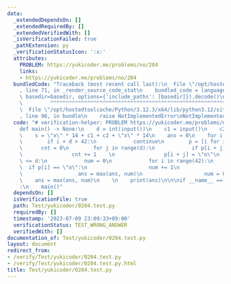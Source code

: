 ```yaml
---
data:
  _extendedDependsOn: []
  _extendedRequiredBy: []
  _extendedVerifiedWith: []
  _isVerificationFailed: true
  _pathExtension: py
  _verificationStatusIcon: ':x:'
  attributes:
    PROBLEM: https://yukicoder.me/problems/no/204
    links:
    - https://yukicoder.me/problems/no/204
  bundledCode: "Traceback (most recent call last):\n  File \"/opt/hostedtoolcache/Python/3.12.3/x64/lib/python3.12/site-packages/onlinejudge_verify/documentation/build.py\"\
    , line 71, in _render_source_code_stat\n    bundled_code = language.bundle(stat.path,\
    \ basedir=basedir, options={'include_paths': [basedir]}).decode()\n          \
    \         ^^^^^^^^^^^^^^^^^^^^^^^^^^^^^^^^^^^^^^^^^^^^^^^^^^^^^^^^^^^^^^^^^^^^^^^^^^^^^^^^^\n\
    \  File \"/opt/hostedtoolcache/Python/3.12.3/x64/lib/python3.12/site-packages/onlinejudge_verify/languages/python.py\"\
    , line 96, in bundle\n    raise NotImplementedError\nNotImplementedError\n"
  code: "# verification-helper: PROBLEM https://yukicoder.me/problems/no/204\n\n\n\
    def main() -> None:\n    d = int(input())\n    c1 = input()\n    c2 = input()\n\
    \    s = \"x\" * 14 + c1 + c2 + \"x\" * 14\n    ans = 0\n    for i in range(27):\n\
    \        if i + d > 42:\n            continue\n        p = [i for i in s]\n  \
    \      cnt = 0\n        for j in range(d):\n            if p[i + j] == \"x\":\n\
    \                cnt += 1    \n                p[i + j] = \"o\"\n        if cnt\
    \ <= d:\n            num = 0\n            for i in range(42):\n              \
    \  if p[i] == \"o\":\n                    num += 1\n                else:\n  \
    \                  ans = max(ans, num)\n                    num = 0\n        \
    \    ans = max(ans, num)\n    \n    print(ans)\n\n\nif __name__ == \"__main__\"\
    :\n    main()"
  dependsOn: []
  isVerificationFile: true
  path: Test/yukicoder/0204.test.py
  requiredBy: []
  timestamp: '2023-07-09 23:09:33+09:00'
  verificationStatus: TEST_WRONG_ANSWER
  verifiedWith: []
documentation_of: Test/yukicoder/0204.test.py
layout: document
redirect_from:
- /verify/Test/yukicoder/0204.test.py
- /verify/Test/yukicoder/0204.test.py.html
title: Test/yukicoder/0204.test.py
---
```

